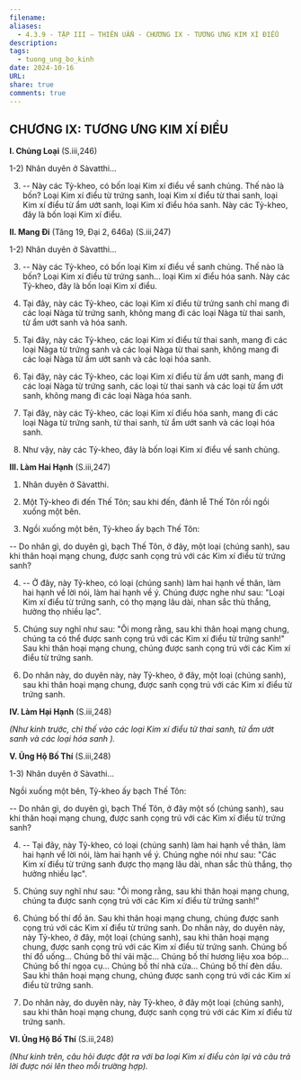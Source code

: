 ```yaml
---
filename: 
aliases:
  - 4.3.9 - TẬP III – THIÊN UẨN - CHƯƠNG IX - TƯƠNG ƯNG KIM XÍ ĐIỂU
description: 
tags:
  - tuong_ung_bo_kinh
date: 2024-10-16
URL: 
share: true
comments: true
---
```

## CHƯƠNG IX: TƯƠNG ƯNG KIM XÍ ĐIỂU

**I. Chủng Loại** (S.iii,246)

1-2) Nhân duyên ở Sàvatthi...

3) -- Này các Tỷ-kheo, có bốn loại Kim xí điểu về sanh chủng. Thế nào là bốn? Loại Kim xí điểu từ trứng sanh, loại Kim xí điểu từ thai sanh, loại Kim xí điểu từ ẩm ướt sanh, loại Kim xí điểu hóa sanh. Này các Tỷ-kheo, đây là bốn loại Kim xí điểu.

**II. Mang Ði** (Tăng 19, Ðại 2, 646a) (S.iii,247)

1-2) Nhân duyên ở Sàvatthi...

3) -- Này các Tỷ-kheo, có bốn loại Kim xí điểu về sanh chủng. Thế nào là bốn? Loại Kim xí điểu từ trứng sanh... loại Kim xí điểu hóa sanh. Này các Tỷ-kheo, đây là bốn loại Kim xí điểu.

4) Tại đây, này các Tỷ-kheo, các loại Kim xí điểu từ trứng sanh chỉ mang đi các loại Nàga từ trứng sanh, không mang đi các loại Nàga từ thai sanh, từ ẩm ướt sanh và hóa sanh.

5) Tại đây, này các Tỷ-kheo, các loại Kim xí điểu từ thai sanh, mang đi các loại Nàga từ trứng sanh và các loại Nàga từ thai sanh, không mang đi các loại Nàga từ ẩm ướt sanh và các loại hóa sanh.

6) Tại đây, này các Tỷ-kheo, các loại Kim xí điểu từ ẩm ướt sanh, mang đi các loại Nàga từ trứng sanh, các loại từ thai sanh và các loại từ ẩm ướt sanh, không mang đi các loại Nàga hóa sanh.

7) Tại đây, này các Tỷ-kheo, các loại Kim xí điểu hóa sanh, mang đi các loại Nàga từ trứng sanh, từ thai sanh, từ ẩm ướt sanh và các loại hóa sanh.

8) Như vậy, này các Tỷ-kheo, đây là bốn loại Kim xí điểu về sanh chủng.

**III. Làm Hai Hạnh** (S.iii,247)

1) Nhân duyên ở Sàvatthi.

2) Một Tỷ-kheo đi đến Thế Tôn; sau khi đến, đảnh lễ Thế Tôn rồi ngồi xuống một bên.

3) Ngồi xuống một bên, Tỷ-kheo ấy bạch Thế Tôn:

-- Do nhân gì, do duyên gì, bạch Thế Tôn, ở đây, một loại (chúng sanh), sau khi thân hoại mạng chung, được sanh cọng trú với các Kim xí điểu từ trứng sanh?

4) -- Ở đây, này Tỷ-kheo, có loại (chúng sanh) làm hai hạnh về thân, làm hai hạnh về lời nói, làm hai hạnh về ý. Chúng được nghe như sau: "Loại Kim xí điểu từ trứng sanh, có thọ mạng lâu dài, nhan sắc thù thắng, hưởng thọ nhiều lạc".

5) Chúng suy nghĩ như sau: "Ôi mong rằng, sau khi thân hoại mạng chung, chúng ta có thể được sanh cọng trú với các Kim xí điểu từ trứng sanh!" Sau khi thân hoại mạng chung, chúng được sanh cọng trú với các Kim xí điểu từ trứng sanh.

6) Do nhân này, do duyên này, này Tỷ-kheo, ở đây, một loại (chúng sanh), sau khi thân hoại mạng chung, được sanh cọng trú với các Kim xí điểu từ trứng sanh.

**IV. Làm Hại Hạnh** (S.iii,248)

_(Như kinh trước, chỉ thế vào các loại Kim xí điểu từ thai sanh, từ ẩm ướt sanh và các loại hóa sanh )._

**V. Ủng Hộ Bố Thí** (S.iii,248)

1-3) Nhân duyên ở Sàvathi...

Ngồi xuống một bên, Tỷ-kheo ấy bạch Thế Tôn:

-- Do nhân gì, do duyên gì, bạch Thế Tôn, ở đây một số (chúng sanh), sau khi thân hoại mạng chung, được sanh cọng trú với các Kim xí điểu từ trứng sanh?

4) -- Tại đây, này Tỷ-kheo, có loại (chúng sanh) làm hai hạnh về thân, làm hai hạnh về lời nói, làm hai hạnh về ý. Chúng nghe nói như sau: "Các Kim xí điểu từ trứng sanh được thọ mạng lâu dài, nhan sắc thù thắng, thọ hưởng nhiều lạc".

5) Chúng suy nghĩ như sau: "Ôi mong rằng, sau khi thân hoại mạng chung, chúng ta được sanh cọng trú với các Kim xí điểu từ trứng sanh!"

6) Chúng bố thí đồ ăn. Sau khi thân hoại mạng chung, chúng được sanh cọng trú với các Kim xí điểu từ trứng sanh. Do nhân này, do duyên này, này Tỷ-kheo, ở đây, một loại (chúng sanh), sau khi thân hoại mạng chung, được sanh cọng trú với các Kim xí điểu từ trứng sanh. Chúng bố thí đồ uống... Chúng bố thí vải mặc... Chúng bố thí hương liệu xoa bóp... Chúng bố thí ngọa cụ... Chúng bố thí nhà cửa... Chúng bố thí đèn dầu. Sau khi thân hoại mạng chung, chúng được sanh cọng trú với các Kim xí điểu từ trứng sanh.

7) Do nhân này, do duyên này, này Tỷ-kheo, ở đây một loại (chúng sanh), sau khi thân hoại mạng chung, được sanh cọng trú với các Kim xí điểu từ trứng sanh.

**VI. Ủng Hộ Bố Thí** (S.iii,248)

_(Như kinh trên, câu hỏi được đặt ra với ba loại Kim xí điểu còn lại và câu trả lời được nói lên theo mỗi trường hợp)._